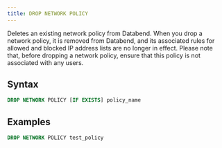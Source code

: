 ```yaml
---
title: DROP NETWORK POLICY
---
```


Deletes an existing network policy from Databend. When you drop a network policy, it is removed from Databend, and its associated rules for allowed and blocked IP address lists are no longer in effect. Please note that, before dropping a network policy, ensure that this policy is not associated with any users.

## Syntax

```sql
DROP NETWORK POLICY [IF EXISTS] policy_name
```

## Examples

```sql
DROP NETWORK POLICY test_policy
```